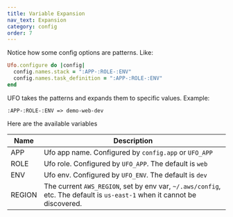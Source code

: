 ```yaml
---
title: Variable Expansion
nav_text: Expansion
category: config
order: 7
---
```


Notice how some config options are patterns. Like:

```ruby
Ufo.configure do |config|
  config.names.stack = ":APP-:ROLE-:ENV"
  config.names.task_definition = ":APP-:ROLE-:ENV"
end
```

UFO takes the patterns and expands them to specific values. Example:

    :APP-:ROLE-:ENV => demo-web-dev

Here are the available variables

Name | Description
---|---
APP | Ufo app name. Configured by `config.app` or `UFO_APP`
ROLE | Ufo role. Configured by `UFO_APP`. The default is `web`
ENV | Ufo env. Configured by `UFO_ENV`. The default is `dev`
REGION | The current `AWS_REGION`, set by env var, `~/.aws/config`, etc. The default is `us-east-1` when it cannot be discovered.
